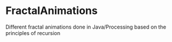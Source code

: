 # FractalAnimations
Different fractal animations done in Java/Processing based on the principles of recursion
